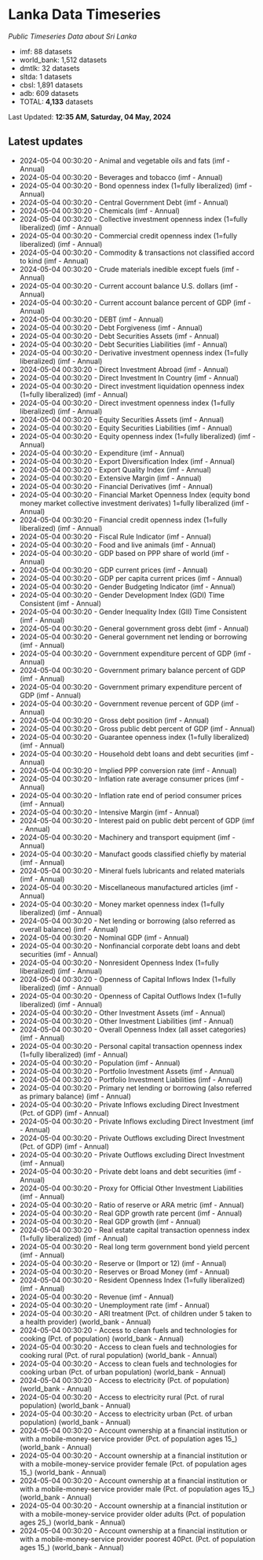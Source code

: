 # Lanka Data Timeseries
*Public Timeseries Data about Sri Lanka*

* imf: 88 datasets
* world_bank: 1,512 datasets
* dmtlk: 32 datasets
* sltda: 1 datasets
* cbsl: 1,891 datasets
* adb: 609 datasets
* TOTAL: **4,133** datasets

Last Updated: **12:35 AM, Saturday, 04 May, 2024**

## Latest updates

* 2024-05-04 00:30:20 - Animal and vegetable oils and fats (imf - Annual)
* 2024-05-04 00:30:20 - Beverages and tobacco (imf - Annual)
* 2024-05-04 00:30:20 - Bond openness index (1=fully liberalized) (imf - Annual)
* 2024-05-04 00:30:20 - Central Government Debt (imf - Annual)
* 2024-05-04 00:30:20 - Chemicals (imf - Annual)
* 2024-05-04 00:30:20 - Collective investment openness index (1=fully liberalized) (imf - Annual)
* 2024-05-04 00:30:20 - Commercial credit openness index (1=fully liberalized) (imf - Annual)
* 2024-05-04 00:30:20 - Commodity & transactions not classified accord to kind (imf - Annual)
* 2024-05-04 00:30:20 - Crude materials inedible except fuels (imf - Annual)
* 2024-05-04 00:30:20 - Current account balance U.S. dollars (imf - Annual)
* 2024-05-04 00:30:20 - Current account balance percent of GDP (imf - Annual)
* 2024-05-04 00:30:20 - DEBT (imf - Annual)
* 2024-05-04 00:30:20 - Debt Forgiveness (imf - Annual)
* 2024-05-04 00:30:20 - Debt Securities Assets (imf - Annual)
* 2024-05-04 00:30:20 - Debt Securities Liabilities (imf - Annual)
* 2024-05-04 00:30:20 - Derivative investment openness index (1=fully liberalized) (imf - Annual)
* 2024-05-04 00:30:20 - Direct Investment Abroad (imf - Annual)
* 2024-05-04 00:30:20 - Direct Investment In Country (imf - Annual)
* 2024-05-04 00:30:20 - Direct investment liquidation openness index (1=fully liberalized) (imf - Annual)
* 2024-05-04 00:30:20 - Direct investment openness index (1=fully liberalized) (imf - Annual)
* 2024-05-04 00:30:20 - Equity Securities Assets (imf - Annual)
* 2024-05-04 00:30:20 - Equity Securities Liabilities (imf - Annual)
* 2024-05-04 00:30:20 - Equity openness index (1=fully liberalized) (imf - Annual)
* 2024-05-04 00:30:20 - Expenditure (imf - Annual)
* 2024-05-04 00:30:20 - Export Diversification Index (imf - Annual)
* 2024-05-04 00:30:20 - Export Quality Index (imf - Annual)
* 2024-05-04 00:30:20 - Extensive Margin (imf - Annual)
* 2024-05-04 00:30:20 - Financial Derivatives (imf - Annual)
* 2024-05-04 00:30:20 - Financial Market Openness Index (equity bond money market collective investment derivates) 1=fully liberalized (imf - Annual)
* 2024-05-04 00:30:20 - Financial credit openness index (1=fully liberalized) (imf - Annual)
* 2024-05-04 00:30:20 - Fiscal Rule Indicator (imf - Annual)
* 2024-05-04 00:30:20 - Food and live animals (imf - Annual)
* 2024-05-04 00:30:20 - GDP based on PPP share of world (imf - Annual)
* 2024-05-04 00:30:20 - GDP current prices (imf - Annual)
* 2024-05-04 00:30:20 - GDP per capita current prices (imf - Annual)
* 2024-05-04 00:30:20 - Gender Budgeting Indicator (imf - Annual)
* 2024-05-04 00:30:20 - Gender Development Index (GDI) Time Consistent (imf - Annual)
* 2024-05-04 00:30:20 - Gender Inequality Index (GII) Time Consistent (imf - Annual)
* 2024-05-04 00:30:20 - General government gross debt (imf - Annual)
* 2024-05-04 00:30:20 - General government net lending or borrowing (imf - Annual)
* 2024-05-04 00:30:20 - Government expenditure percent of GDP (imf - Annual)
* 2024-05-04 00:30:20 - Government primary balance percent of GDP (imf - Annual)
* 2024-05-04 00:30:20 - Government primary expenditure percent of GDP (imf - Annual)
* 2024-05-04 00:30:20 - Government revenue percent of GDP (imf - Annual)
* 2024-05-04 00:30:20 - Gross debt position (imf - Annual)
* 2024-05-04 00:30:20 - Gross public debt percent of GDP (imf - Annual)
* 2024-05-04 00:30:20 - Guarantee openness index (1=fully liberalized) (imf - Annual)
* 2024-05-04 00:30:20 - Household debt loans and debt securities (imf - Annual)
* 2024-05-04 00:30:20 - Implied PPP conversion rate (imf - Annual)
* 2024-05-04 00:30:20 - Inflation rate average consumer prices (imf - Annual)
* 2024-05-04 00:30:20 - Inflation rate end of period consumer prices (imf - Annual)
* 2024-05-04 00:30:20 - Intensive Margin (imf - Annual)
* 2024-05-04 00:30:20 - Interest paid on public debt percent of GDP (imf - Annual)
* 2024-05-04 00:30:20 - Machinery and transport equipment (imf - Annual)
* 2024-05-04 00:30:20 - Manufact goods classified chiefly by material (imf - Annual)
* 2024-05-04 00:30:20 - Mineral fuels lubricants and related materials (imf - Annual)
* 2024-05-04 00:30:20 - Miscellaneous manufactured articles (imf - Annual)
* 2024-05-04 00:30:20 - Money market openness index (1=fully liberalized) (imf - Annual)
* 2024-05-04 00:30:20 - Net lending or borrowing (also referred as overall balance) (imf - Annual)
* 2024-05-04 00:30:20 - Nominal GDP (imf - Annual)
* 2024-05-04 00:30:20 - Nonfinancial corporate debt loans and debt securities (imf - Annual)
* 2024-05-04 00:30:20 - Nonresident Openness Index (1=fully liberalized) (imf - Annual)
* 2024-05-04 00:30:20 - Openness of Capital Inflows Index (1=fully liberalized) (imf - Annual)
* 2024-05-04 00:30:20 - Openness of Capital Outflows Index (1=fully liberalized) (imf - Annual)
* 2024-05-04 00:30:20 - Other Investment Assets (imf - Annual)
* 2024-05-04 00:30:20 - Other Investment Liabilities (imf - Annual)
* 2024-05-04 00:30:20 - Overall Openness Index (all asset categories) (imf - Annual)
* 2024-05-04 00:30:20 - Personal capital transaction openness index (1=fully liberalized) (imf - Annual)
* 2024-05-04 00:30:20 - Population (imf - Annual)
* 2024-05-04 00:30:20 - Portfolio Investment Assets (imf - Annual)
* 2024-05-04 00:30:20 - Portfolio Investment Liabilities (imf - Annual)
* 2024-05-04 00:30:20 - Primary net lending or borrowing (also referred as primary balance) (imf - Annual)
* 2024-05-04 00:30:20 - Private Inflows excluding Direct Investment (Pct. of GDP) (imf - Annual)
* 2024-05-04 00:30:20 - Private Inflows excluding Direct Investment (imf - Annual)
* 2024-05-04 00:30:20 - Private Outflows excluding Direct Investment (Pct. of GDP) (imf - Annual)
* 2024-05-04 00:30:20 - Private Outflows excluding Direct Investment (imf - Annual)
* 2024-05-04 00:30:20 - Private debt loans and debt securities (imf - Annual)
* 2024-05-04 00:30:20 - Proxy for Official Other Investment Liabilities (imf - Annual)
* 2024-05-04 00:30:20 - Ratio of reserve or ARA metric (imf - Annual)
* 2024-05-04 00:30:20 - Real GDP growth rate percent (imf - Annual)
* 2024-05-04 00:30:20 - Real GDP growth (imf - Annual)
* 2024-05-04 00:30:20 - Real estate capital transaction openness index (1=fully liberalized) (imf - Annual)
* 2024-05-04 00:30:20 - Real long term government bond yield percent (imf - Annual)
* 2024-05-04 00:30:20 - Reserve or (Import or 12) (imf - Annual)
* 2024-05-04 00:30:20 - Reserves or Broad Money (imf - Annual)
* 2024-05-04 00:30:20 - Resident Openness Index (1=fully liberalized) (imf - Annual)
* 2024-05-04 00:30:20 - Revenue (imf - Annual)
* 2024-05-04 00:30:20 - Unemployment rate (imf - Annual)
* 2024-05-04 00:30:20 - ARI treatment (Pct. of children under 5 taken to a health provider) (world_bank - Annual)
* 2024-05-04 00:30:20 - Access to clean fuels and technologies for cooking (Pct. of population) (world_bank - Annual)
* 2024-05-04 00:30:20 - Access to clean fuels and technologies for cooking rural (Pct. of rural population) (world_bank - Annual)
* 2024-05-04 00:30:20 - Access to clean fuels and technologies for cooking urban (Pct. of urban population) (world_bank - Annual)
* 2024-05-04 00:30:20 - Access to electricity (Pct. of population) (world_bank - Annual)
* 2024-05-04 00:30:20 - Access to electricity rural (Pct. of rural population) (world_bank - Annual)
* 2024-05-04 00:30:20 - Access to electricity urban (Pct. of urban population) (world_bank - Annual)
* 2024-05-04 00:30:20 - Account ownership at a financial institution or with a mobile-money-service provider (Pct. of population ages 15_) (world_bank - Annual)
* 2024-05-04 00:30:20 - Account ownership at a financial institution or with a mobile-money-service provider female (Pct. of population ages 15_) (world_bank - Annual)
* 2024-05-04 00:30:20 - Account ownership at a financial institution or with a mobile-money-service provider male (Pct. of population ages 15_) (world_bank - Annual)
* 2024-05-04 00:30:20 - Account ownership at a financial institution or with a mobile-money-service provider older adults (Pct. of population ages 25_) (world_bank - Annual)
* 2024-05-04 00:30:20 - Account ownership at a financial institution or with a mobile-money-service provider poorest 40Pct. (Pct. of population ages 15_) (world_bank - Annual)